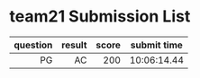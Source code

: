 # team21 Submission List
question | result | score | submit time
----:|----:|-----:|-----
PG | AC | 200 | 10:06:14.44 
